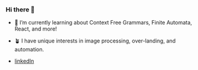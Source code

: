 ### Hi there 👋

<!--
**OwenMastropietro/OwenMastropietro** is a ✨ _special_ ✨ repository because its `README.md` (this file) appears on your GitHub profile.
-->

- 🌱 I’m currently learning about Context Free Grammars, Finite Automata, React, and more!
- 🪴 I have unique interests in image processing, over-landing, and automation.

- [linkedIn](linkedin.com/in/owen-mastropietro)
